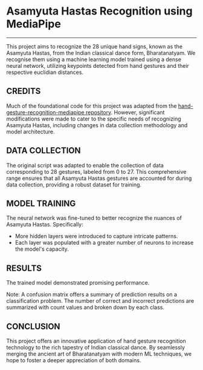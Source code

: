# Asamyuta Hastas Recognition using MediaPipe
------------------------------------------

This project aims to recognize the 28 unique hand signs, known as the Asamyuta Hastas, from the Indian classical dance form, Bharatanatyam. We recognise them using a machine learning model trained using a dense neural network, utilizing keypoints detected from hand gestures and their respective euclidian distances.

## CREDITS
Much of the foundational code for this project was adapted from the [hand-gesture-recognition-mediapipe repository](https://github.com/kinivi/hand-gesture-recognition-mediapipe). However, significant modifications were made to cater to the specific needs of recognizing Asamyuta Hastas, including changes in data collection methodology and model architecture.

## DATA COLLECTION
The original script was adapted to enable the collection of data corresponding to 28 gestures, labeled from 0 to 27. This comprehensive range ensures that all Asamyuta Hastas gestures are accounted for during data collection, providing a robust dataset for training.

## MODEL TRAINING
The neural network was fine-tuned to better recognize the nuances of Asamyuta Hastas. Specifically:
- More hidden layers were introduced to capture intricate patterns.
- Each layer was populated with a greater number of neurons to increase the model's capacity.

## RESULTS
The trained model demonstrated promising performance. 

Note: A confusion matrix offers a summary of prediction results on a classification problem. The number of correct and incorrect predictions are summarized with count values and broken down by each class.

## CONCLUSION
This project offers an innovative application of hand gesture recognition technology to the rich tapestry of Indian classical dance. By seamlessly merging the ancient art of Bharatanatyam with modern ML techniques, we hope to foster a deeper appreciation of both domains.
